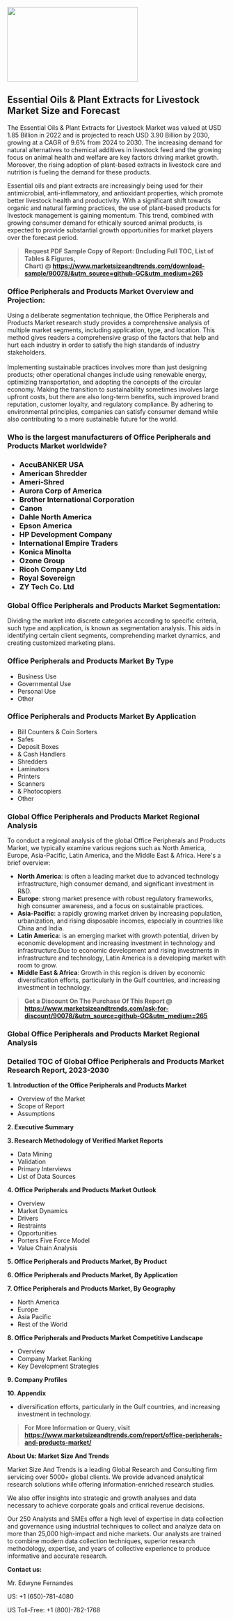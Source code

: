 <p><img class="alignnone size-medium wp-image-20088" src="https://ffe5etoiles.com/wp-content/uploads/2024/12/MST1-300x171.png" alt="" width="300" height="171" /></p><h2>Essential Oils & Plant Extracts for Livestock Market Size and Forecast</h2><p>The Essential Oils & Plant Extracts for Livestock Market was valued at USD 1.85 Billion in 2022 and is projected to reach USD 3.90 Billion by 2030, growing at a CAGR of 9.6% from 2024 to 2030. The increasing demand for natural alternatives to chemical additives in livestock feed and the growing focus on animal health and welfare are key factors driving market growth. Moreover, the rising adoption of plant-based extracts in livestock care and nutrition is fueling the demand for these products.</p><p>Essential oils and plant extracts are increasingly being used for their antimicrobial, anti-inflammatory, and antioxidant properties, which promote better livestock health and productivity. With a significant shift towards organic and natural farming practices, the use of plant-based products for livestock management is gaining momentum. This trend, combined with growing consumer demand for ethically sourced animal products, is expected to provide substantial growth opportunities for market players over the forecast period.</p></p><blockquote id="" class=""><strong>Request PDF Sample Copy of Report: (Including Full TOC, List of Tables &amp; Figures, Chart)&nbsp;@&nbsp;<strong><a href="https://www.marketsizeandtrends.com/download-sample/90078/&utm_source=github-GC&utm_medium=265" target="_blank">https://www.marketsizeandtrends.com/download-sample/90078/&utm_source=github-GC&utm_medium=265</a></strong></strong></blockquote><h3 id="" class="">Office Peripherals and Products Market&nbsp;Overview and Projection:</h3><p id="" class="">Using a deliberate segmentation technique, the Office Peripherals and Products Market research study provides a comprehensive analysis of multiple market segments, including application, type, and location. This method gives readers a comprehensive grasp of the factors that help and hurt each industry in order to satisfy the high standards of industry stakeholders. <br /> <br />Implementing sustainable practices involves more than just designing products; other operational changes include using renewable energy, optimizing transportation, and adopting the concepts of the circular economy. Making the transition to sustainability sometimes involves large upfront costs, but there are also long-term benefits, such improved brand reputation, customer loyalty, and regulatory compliance. By adhering to environmental principles, companies can satisfy consumer demand while also contributing to a more sustainable future for the world.</p><h3 id="" class="">Who is the largest manufacturers of&nbsp;Office Peripherals and Products Market worldwide?</h3><h3 class=""><p><ul><li>AccuBANKER USA </li><li> American Shredder </li><li> Ameri-Shred </li><li> Aurora Corp of America </li><li> Brother International Corporation </li><li> Canon </li><li> Dahle North America </li><li> Epson America </li><li> HP Development Company </li><li> International Empire Traders </li><li> Konica Minolta </li><li> Ozone Group </li><li> Ricoh Company Ltd </li><li> Royal Sovereign </li><li> ZY Tech Co. Ltd</li></ul></p></h3><h3 id="" class="">Global&nbsp;Office Peripherals and Products Market Segmentation:</h3><p id="" class="">Dividing the market into discrete categories according to specific criteria, such type and application, is known as segmentation analysis. This aids in identifying certain client segments, comprehending market dynamics, and creating customized marketing plans.</p><h3 id="" class="">Office Peripherals and Products Market&nbsp;By Type</h3><p><p><ul><li>Business Use </li><li> Governmental Use </li><li> Personal Use </li><li> Other</p></li></ul></p></p><h3 id="" class="">Office Peripherals and Products Market&nbsp;By Application</h3><p class=""><p><ul><li>Bill Counters & Coin Sorters </li><li> Safes </li><li> Deposit Boxes </li><li> & Cash Handlers </li><li> Shredders </li><li> Laminators </li><li> Printers </li><li> Scanners </li><li> & Photocopiers </li><li> Other</li></ul></p></p><h3 id="" class="">Global Office Peripherals and Products Market Regional Analysis</h3><p id="" class="">To conduct a regional analysis of the global Office Peripherals and Products Market, we typically examine various regions such as North America, Europe, Asia-Pacific, Latin America, and the Middle East &amp; Africa. Here's a brief overview:</p><ul><li><strong>North America</strong>: is often a leading market due to advanced technology infrastructure, high consumer demand, and significant investment in R&amp;D.</li><li><strong>Europe</strong>: strong market presence with robust regulatory frameworks, high consumer awareness, and a focus on sustainable practices.</li><li><strong>Asia-Pacific</strong>: a rapidly growing market driven by increasing population, urbanization, and rising disposable incomes, especially in countries like China and India.</li><li><strong>Latin America</strong>: is an emerging market with growth potential, driven by economic development and increasing investment in technology and infrastructure.Due to economic development and rising investments in infrastructure and technology, Latin America is a developing market with room to grow.</li><li><strong>Middle East &amp; Africa</strong>: Growth in this region is driven by economic diversification efforts, particularly in the Gulf countries, and increasing investment in technology.</li></ul><blockquote id="" class=""><strong>Get a Discount On The Purchase Of This Report @ <strong><a href="https://www.marketsizeandtrends.com/ask-for-discount/90078/&utm_source=github-GC&utm_medium=265" target="_blank">https://www.marketsizeandtrends.com/ask-for-discount/90078/&utm_source=github-GC&utm_medium=265</a></strong></strong></blockquote><h3 id="" class="">Global Office Peripherals and Products Market Regional Analysis</h3><h3 id="" class="">Detailed TOC of Global Office Peripherals and Products Market Research Report, 2023-2030</h3><p id="" class=""><strong>1. Introduction of the Office Peripherals and Products Market</strong></p><ul><li>Overview of the Market</li><li>Scope of Report</li><li>Assumptions</li></ul><p id="" class=""><strong>2. Executive Summary</strong></p><p id="" class=""><strong>3. Research Methodology of Verified Market Reports</strong></p><ul><li>Data Mining</li><li>Validation</li><li>Primary Interviews</li><li>List of Data Sources</li></ul><p id="" class=""><strong>4. Office Peripherals and Products Market Outlook</strong></p><ul><li>Overview</li><li>Market Dynamics</li><li>Drivers</li><li>Restraints</li><li>Opportunities</li><li>Porters Five Force Model</li><li>Value Chain Analysis</li></ul><p id="" class=""><strong>5. Office Peripherals and Products Market, By Product</strong></p><p id="" class=""><strong>6. Office Peripherals and Products Market, By Application</strong></p><p id="" class=""><strong>7. Office Peripherals and Products Market, By Geography</strong></p><ul><li>North America</li><li>Europe</li><li>Asia Pacific</li><li>Rest of the World</li></ul><p id="" class=""><strong>8. Office Peripherals and Products Market Competitive Landscape</strong></p><ul><li>Overview</li><li>Company Market Ranking</li><li>Key Development Strategies</li></ul><p id="" class=""><strong>9. Company Profiles</strong></p><p id="" class=""><strong>10. Appendix</strong></p><ul><li>diversification efforts, particularly in the Gulf countries, and increasing investment in technology.</li></ul><blockquote id="" class=""><strong>For More Information or Query, visit <strong><strong><a href="https://www.marketsizeandtrends.com/report/office-peripherals-and-products-market/" target="_blank">https://www.marketsizeandtrends.com/report/office-peripherals-and-products-market/</a></strong></strong></strong></blockquote><p id="" class=""><strong>About Us: Market Size And Trends</strong></p><p id="" class="">Market Size And Trends is a leading Global Research and Consulting firm servicing over 5000+ global clients. We provide advanced analytical research solutions while offering information-enriched research studies.</p><p id="" class="">We also offer insights into strategic and growth analyses and data necessary to achieve corporate goals and critical revenue decisions.</p><p id="" class="">Our 250 Analysts and SMEs offer a high level of expertise in data collection and governance using industrial techniques to collect and analyze data on more than 25,000 high-impact and niche markets. Our analysts are trained to combine modern data collection techniques, superior research methodology, expertise, and years of collective experience to produce informative and accurate research.</p><p id="" class=""><strong>Contact us:</strong></p><p id="" class="">Mr. Edwyne Fernandes</p><p id="" class="">US: +1 (650)-781-4080</p><p id="" class="">US Toll-Free: +1 (800)-782-1768</p>
